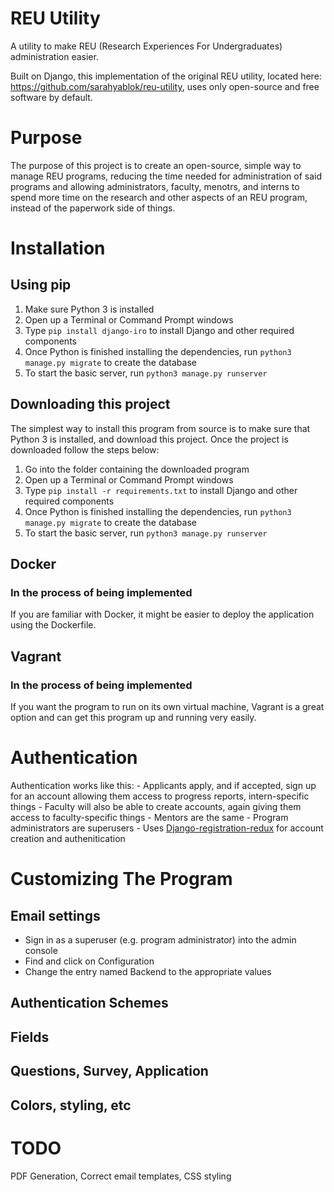 # REU Utility
A utility to make REU (Research Experiences For Undergraduates) administration easier.

Built on Django, this implementation of the original REU utility, located here: https://github.com/sarahyablok/reu-utility, uses only open-source and free software
by default. 

# Purpose
The purpose of this project is to create an open-source, simple way to manage REU programs, reducing the time needed for administration of said programs and allowing administrators, faculty, menotrs, and interns to spend more time on the research and other aspects of an REU program, instead of the paperwork side of things.

# Installation
## Using pip

1. Make sure Python 3 is installed
2. Open up a Terminal or Command Prompt windows
3. Type ```pip install django-iro``` to install Django and other required components
4. Once Python is finished installing the dependencies, run ```python3 manage.py migrate``` to create the database
5. To start the basic server, run ```python3 manage.py runserver```

## Downloading this project

The simplest way to install this program from source is to make sure that Python 3 is installed, and download this project. Once the project is downloaded follow the steps below:
1. Go into the folder containing the downloaded program
2. Open up a Terminal or Command Prompt windows
3. Type ```pip install -r requirements.txt``` to install Django and other required components
4. Once Python is finished installing the dependencies, run ```python3 manage.py migrate``` to create the database
5. To start the basic server, run ```python3 manage.py runserver```

## Docker
### In the process of being implemented
If you are familiar with Docker, it might be easier to deploy the application using the Dockerfile.
 
## Vagrant
### In the process of being implemented
If you want the program to run on its own virtual machine, Vagrant is a great option and can get this program up and running very easily.

# Authentication
Authentication works like this: 
    - Applicants apply, and if accepted, sign up for an account allowing them access to progress reports, intern-specific things
    - Faculty will also be able to create accounts, again giving them access to faculty-specific things
    - Mentors are the same
    - Program administrators are superusers
    - Uses [Django-registration-redux](https://github.com/macropin/django-registration) for account creation and authenitication

# Customizing The Program
## Email settings
- Sign in as a superuser (e.g. program administrator) into the admin console
- Find and click on Configuration
- Change the entry named Backend to the appropriate values

## Authentication Schemes
## Fields
## Questions, Survey, Application
## Colors, styling, etc

# TODO
PDF Generation, Correct email templates, CSS styling
